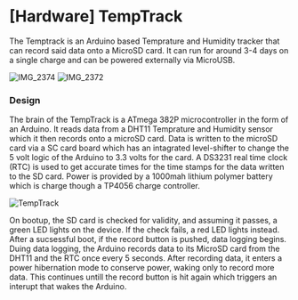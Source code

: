 # [Hardware] TempTrack
The Temptrack is an Arduino based Temprature and Humidity tracker that can record said data onto a MicroSD card. It can run for around 3-4 days on a single charge and can be powered externally via MicroUSB.

![IMG_2374](https://user-images.githubusercontent.com/17792367/149608589-3b2aad72-4ccb-433d-907b-60f3003e3f01.jpg)
![IMG_2372](https://user-images.githubusercontent.com/17792367/149608591-2d003a05-8f77-41a0-9096-6cde5f5c9c98.jpg)

### Design
The brain of the TempTrack is a ATmega 382P microcontroller in the form of an Arduino. It reads data from a DHT11 Temprature and Humidity sensor which it then records onto a microSD card. Data is written to the microSD card via a SC card board which has an intagrated level-shifter to change the 5 volt logic of the Arduino to 3.3 volts for the card. A DS3231 real time clock (RTC) is used to get accurate times for the time stamps for the data written to the SD card. Power is provided by a 1000mah lithium polymer battery which is charge though a TP4056 charge controller. 

![TempTrack](https://user-images.githubusercontent.com/17792367/149609570-2f6d3003-adc7-487a-924a-0b252a370e10.png)


On bootup, the SD card is checked for validity, and assuming it passes, a green LED lights on the device. If the check fails, a red LED lights instead. After a sucsessful boot, if the record button is pushed, data logging begins. Duing data logging, the Arduino records data to its MicroSD card from the DHT11 and the RTC once every 5 seconds. After recording data, it enters a power hibernation mode to conserve power, waking only to record more data. This continues untill the record button is hit again which triggers an interupt that wakes the Arduino. 

